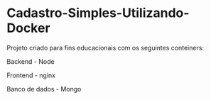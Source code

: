 # Cadastro-Simples-Utilizando-Docker

 Projeto criado para fins educacionais com os seguintes conteiners:

 Backend - Node

 Frontend - nginx

 Banco de dados - Mongo

